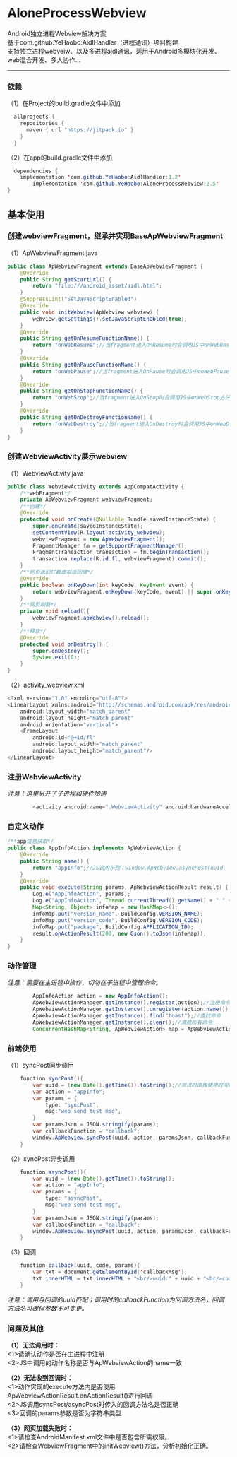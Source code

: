 # AloneProcessWebview

Android独立进程Webview解决方案  
基于com.github.YeHaobo:AidlHandler（进程通讯）项目构建  
支持独立进程webveiw、以及多进程aidl通讯，适用于Android多模块化开发、web混合开发、多人协作...   
***

### 依赖
（1）在Project的build.gradle文件中添加
```java
  allprojects {
    repositories {
      maven { url "https://jitpack.io" }
    }
  }
```
（2）在app的build.gradle文件中添加
```java
  dependencies {
	implementation 'com.github.YeHaobo:AidlHandler:1.2'
      	implementation 'com.github.YeHaobo:AloneProcessWebview:2.5'
}
```

## 基本使用

### 创建webviewFragment，继承并实现BaseApWebviewFragment
（1）ApWebviewFragment.java
```java
public class ApWebviewFragment extends BaseApWebviewFragment {
    @Override
    public String getStartUrl() {
        return "file:///android_asset/aidl.html";
    }
    @SuppressLint("SetJavaScriptEnabled")
    @Override
    public void initWebview(ApWebview webview) {
        webview.getSettings().setJavaScriptEnabled(true);
    }
    @Override
    public String getOnResumeFunctionName() {
        return "onWebResume";//当fragment进入OnResume时会调用JS中onWebResume方法
    }
    @Override
    public String getOnPauseFunctionName() {
        return "onWebPause";//当fragment进入OnPause时会调用JS中onWebPause方法
    }
    @Override
    public String getOnStopFunctionName() {
        return "onWebStop";//当fragment进入OnStop时会调用JS中onWebStop方法
    }
    @Override
    public String getOnDestroyFunctionName() {
        return "onWebDestroy";//当fragment进入OnDestroy时会调用JS中onWebDestroy方法
    }
}
```

### 创建WebviewActivity展示webview
（1）WebviewActivity.java
```java
public class WebviewActivity extends AppCompatActivity {
    /**webFragment*/
    private ApWebviewFragment webviewFragment;
    /**创建*/
    @Override
    protected void onCreate(@Nullable Bundle savedInstanceState) {
        super.onCreate(savedInstanceState);
        setContentView(R.layout.activity_webview);
        webviewFragment = new ApWebviewFragment();
        FragmentManager fm = getSupportFragmentManager();
        FragmentTransaction transaction = fm.beginTransaction();
        transaction.replace(R.id.fl, webviewFragment).commit();
    }
    /**网页返回拦截虚拟返回键*/
    @Override
    public boolean onKeyDown(int keyCode, KeyEvent event) {
        return webviewFragment.onKeyDown(keyCode, event) || super.onKeyDown(keyCode, event);
    }
    /**网页刷新*/
    private void reload(){
        webviewFragment.apWebview().reload();
    }
    /**释放*/
    @Override
    protected void onDestroy() {
        super.onDestroy();
        System.exit(0);
    }
}
```
（2）activity_webview.xml
```java
<?xml version="1.0" encoding="utf-8"?>
<LinearLayout xmlns:android="http://schemas.android.com/apk/res/android"
    android:layout_width="match_parent"
    android:layout_height="match_parent"
    android:orientation="vertical">
    <FrameLayout
        android:id="@+id/fl"
        android:layout_width="match_parent"
        android:layout_height="match_parent"/>
</LinearLayout>
```

### 注册WebviewActivity
_注意：这里另开了子进程和硬件加速_
```java
        <activity android:name=".WebviewActivity" android:hardwareAccelerated="true" android:process=":remoteweb"/>
```

### 自定义动作
```java
/**app信息获取*/
public class AppInfoAction implements ApWebviewAction {
    @Override
    public String name() {
        return "appInfo";//JS调用示例：window.ApWebview.asyncPost(uuid, 'appInfo', 'json params', callbackFunctionName);
    }
    @Override
    public void execute(String params, ApWebviewActionResult result) {
        Log.e("AppInfoAction", params);
        Log.e("AppInfoAction", Thread.currentThread().getName() + " " + Thread.currentThread().getId());
        Map<String, Object> infoMap = new HashMap<>();
        infoMap.put("version_name", BuildConfig.VERSION_NAME);
        infoMap.put("version_code", BuildConfig.VERSION_CODE);
        infoMap.put("package", BuildConfig.APPLICATION_ID);
        result.onActionResult(200, new Gson().toJson(infoMap));
    }
}
```

### 动作管理
_注意：需要在主进程中操作，切勿在子进程中管理命令。_
```java   
        AppInfoAction action = new AppInfoAction();
        ApWebviewActionManager.getInstance().register(action);//注册命令
        ApWebviewActionManager.getInstance().unregister(action.name());//解注册命令
        ApWebviewActionManager.getInstance().find("toast");//查找命令
        ApWebviewActionManager.getInstance().clear();//清除所有命令
        ConcurrentHashMap<String, ApWebviewAction> map = ApWebviewActionManager.getInstance().all();//获取所有命令
```

### 前端使用
（1）syncPost同步调用
```java
    function syncPost(){
        var uuid = (new Date().getTime()).toString();//测试时直接使用时间戳，生产时应使用UUID防止重复id
        var action = "appInfo";
        var params = {
            type: "syncPost",
            msg:"web send test msg",
        }
        var paramsJson = JSON.stringify(params);
        var callbackFunction = "callback";
        window.ApWebview.syncPost(uuid, action, paramsJson, callbackFunction);
    }
```
（2）syncPost异步调用
```java
    function asyncPost(){
        var uuid = (new Date().getTime()).toString();
        var action = "appInfo";
        var params = {
            type: "asyncPost",
            msg:"web send test msg",
        }
        var paramsJson = JSON.stringify(params);
        var callbackFunction = "callback";
        window.ApWebview.asyncPost(uuid, action, paramsJson, callbackFunction);
    }
```
（3）回调
```java    
    function callback(uuid, code, params){
        var txt = document.getElementById('callbackMsg');
        txt.innerHTML = txt.innerHTML + "<br/>uuid:" + uuid + "<br/>code:" + code + "<br/>params:" + params + "<br/>";
    }	
```
_注意：调用与回调的uuid匹配；调用时的callbackFunction为回调方法名，回调方法名可改但参数不可变更。_

### 问题及其他

**（1）无法调用时：**  
	<1>请确认动作是否在主进程中注册  
	<2>JS中调用的动作名称是否与ApWebviewAction的name一致   

**（2）无法收到回调时：**  
	<1>动作实现的execute方法内是否使用ApWebviewActionResult.onActionResult()进行回调  
	<2>JS调用syncPost/asyncPost时传入的回调方法名是否正确  
 	<3>回调的params参数是否为字符串类型

**（3）网页加载失败时：**  
	<1>请检查AndroidManifest.xml文件中是否包含所需权限。  
 	<2>请检查WebviewFragment中的initWebview()方法，分析初始化正确。  

